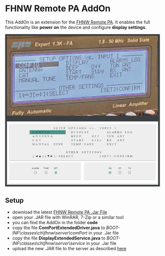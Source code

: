 # FHNW Remote PA AddOn
This AddOn is an extension for the [FHNW Remote PA](https://github.com/HB9RYZ/SPE-Expert-Amplifier-Remote-Control). It enables the full functionality like **power on** the device and configure **display settings**.

![The display of an amplifier](src/images/app.png)


## Setup
* download the latest [FHNW Remote PA .Jar File](https://github.com/HB9RYZ/SPE-Expert-Amplifier-Remote-Control/releases)
* open your .JAR file with WinRAR, 7-Zip or a similar tool
* you can find the AddOn in the folder **code**
* copy the file **ComPortExtendedDriver.java** to *BOOT-INF\classes\ch\fhnw\server\comPort* in your .Jar file
* copy the file **DisplayExtendedService.java** to *BOOT-INF\classes\ch\fhnw\server\service* in your .Jar file
* upload the new .JAR file to the server as described [here](https://github.com/HB9RYZ/SPE-Expert-Amplifier-Remote-Control/blob/master/src/SETUP.md)
